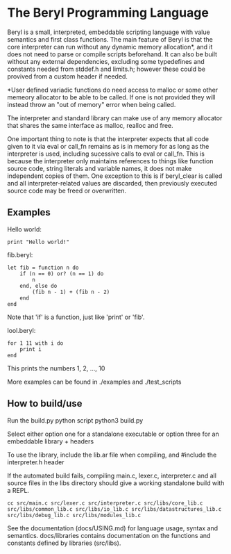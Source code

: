 # The Beryl Programming Language

Beryl is a small, interpreted, embeddable scripting language with value semantics and first class functions.
The main feature of Beryl is that the core interpreter can run without any dynamic memory allocation*, and it does not need
to parse or compile scripts beforehand. It can also be built without any external dependencies, excluding some 
typedefines and constants needed from stddef.h and limits.h; however these could be provived from a custom header if needed.

*User defined variadic functions do need access to malloc or some other memeory allocator to be able to be called. If one is not provided
they will instead throw an "out of memory" error when being called.

The interpreter and standard library can make use of any memory allocator that shares the same interface as malloc, realloc and free.

One important thing to note is that the interpreter expects that all code given to it via eval or call_fn remains as is in memory for as long as
the interpreter is used, including sucessive calls to eval or call_fn. This is because the interpreter only maintains references to things like function
source code, string literals and variable names, it does not make independent copies of them.
One exception to this is if beryl_clear is called and all interpreter-related values are discarded, then previously executed source code may be freed or overwritten.

## Examples

Hello world:
```
print "Hello world!"
```

fib.beryl:
```
let fib = function n do
	if (n == 0) or? (n == 1) do
		n
	end, else do
		(fib n - 1) + (fib n - 2)
	end
end
```
Note that 'if' is a function, just like 'print' or 'fib'.

lool.beryl:
```
for 1 11 with i do
	print i
end
```
This prints the numbers 1, 2, ..., 10

More examples can be found in ./examples and ./test_scripts

## How to build/use

Run the build.py python script
	python3 build.py

Select either option one for a standalone executable or option three for an embeddable library + headers

To use the library, include the lib.ar file when compiling, and #include the interpreter.h header

If the automated build fails, compiling main.c, lexer.c, interpreter.c and all source files in the libs directory should give a working
standalone build with a REPL.
```
cc src/main.c src/lexer.c src/interpreter.c src/libs/core_lib.c src/libs/common_lib.c src/libs/io_lib.c src/libs/datastructures_lib.c src/libs/debug_lib.c src/libs/modules_lib.c
```

See the documentation (docs/USING.md) for language usage, syntax and semantics.
docs/libraries contains documentation on the functions and constants defined by libraries (src/libs).
